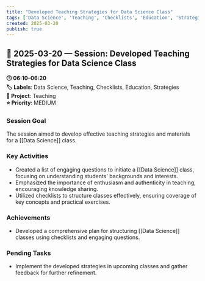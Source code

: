 ```yaml
---
title: "Developed Teaching Strategies for Data Science Class"
tags: ['Data Science', 'Teaching', 'Checklists', 'Education', 'Strategies']
created: 2025-03-20
publish: true
---
```


## 📅 2025-03-20 — Session: Developed Teaching Strategies for Data Science Class

**🕒 06:10–06:20**  
**🏷️ Labels**: Data Science, Teaching, Checklists, Education, Strategies  
**📂 Project**: Teaching  
**⭐ Priority**: MEDIUM  


### Session Goal
The session aimed to develop effective teaching strategies and materials for a [[Data Science]] class.

### Key Activities
- Created a list of engaging questions to initiate a [[Data Science]] class, focusing on understanding students' backgrounds and interests.
- Emphasized the importance of enthusiasm and authenticity in teaching, encouraging knowledge sharing.
- Utilized checklists to structure classes effectively, ensuring coverage of key concepts and practical exercises.

### Achievements
- Developed a comprehensive plan for structuring [[Data Science]] classes using checklists and engaging questions.

### Pending Tasks
- Implement the developed strategies in upcoming classes and gather feedback for further refinement.
